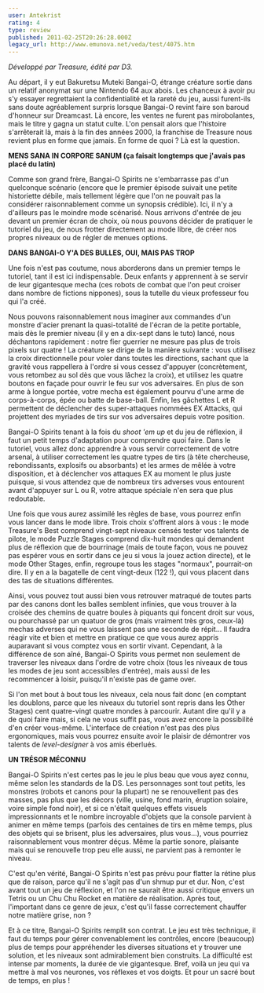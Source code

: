 ```yaml
---
user: Antekrist
rating: 4
type: review
published: 2011-02-25T20:26:28.000Z
legacy_url: http://www.emunova.net/veda/test/4075.htm
---
```

_Développé par Treasure, édité par D3\._  

  

Au départ, il y eut Bakuretsu Muteki Bangai-O, étrange créature sortie dans un relatif anonymat sur une Nintendo 64 aux abois. Les chanceux à avoir pu s'y essayer regrettaient la confidentialité et la rareté du jeu, aussi furent-ils sans doute agréablement surpris lorsque Bangai-O revint faire son baroud d'honneur sur Dreamcast. Là encore, les ventes ne furent pas mirobolantes, mais le titre y gagna un statut culte. L'on pensait alors que l'histoire s'arrêterait là, mais à la fin des années 2000, la franchise de Treasure nous revient plus en forme que jamais. En forme de quoi ? Là est la question.  

  

**MENS SANA IN CORPORE SANUM (ça faisait longtemps que j'avais pas placé du latin)**  

Comme son grand frère, Bangai-O Spirits ne s'embarrasse pas d'un quelconque scénario (encore que le premier épisode suivait une petite historiette débile, mais tellement légère que l'on ne pouvait pas la considérer raisonnablement comme un synopsis crédible). Ici, il n'y a d'ailleurs pas le moindre mode scénarisé. Nous arrivons d'entrée de jeu devant un premier écran de choix, où nous pouvons décider de pratiquer le tutoriel du jeu, de nous frotter directement au mode libre, de créer nos propres niveaux ou de régler de menues options.  

  

**DANS BANGAI-O Y'A DES BULLES, OUI, MAIS PAS TROP**  

Une fois n'est pas coutume, nous aborderons dans un premier temps le tutoriel, tant il est ici indispensable. Deux enfants y apprennent à se servir de leur gigantesque mecha (ces robots de combat que l'on peut croiser dans nombre de fictions nippones), sous la tutelle du vieux professeur fou qui l'a créé.  

Nous pouvons raisonnablement nous imaginer aux commandes d'un monstre d'acier prenant la quasi-totalité de l'écran de la petite portable, mais dès le premier niveau (il y en a dix-sept dans le tuto) lancé, nous déchantons rapidement : notre fier guerrier ne mesure pas plus de trois pixels sur quatre ! La créature se dirige de la manière suivante : vous utilisez la croix directionnelle pour voler dans toutes les directions, sachant que la gravité vous rappellera à l'ordre si vous cessez d'appuyer (concrètement, vous retombez au sol dès que vous lâchez la croix), et utilisez les quatre boutons en façade pour ouvrir le feu sur vos adversaires. En plus de son arme à longue portée, votre mecha est également pourvu d'une arme de corps-à-corps, épée ou batte de base-ball. Enfin, les gâchettes L et R permettent de déclencher des super-attaques nommées EX Attacks, qui projettent des myriades de tirs sur vos adversaires depuis votre position.  

Bangai-O Spirits tenant à la fois du _shoot 'em up_ et du jeu de réflexion, il faut un petit temps d'adaptation pour comprendre quoi faire. Dans le tutoriel, vous allez donc apprendre à vous servir correctement de votre arsenal, à utiliser correctement les quatre types de tirs (à tête chercheuse, rebondissants, explosifs ou absorbants) et les armes de mêlée à votre disposition, et à déclencher vos attaques EX au moment le plus juste puisque, si vous attendez que de nombreux tirs adverses vous entourent avant d'appuyer sur L ou R, votre attaque spéciale n'en sera que plus redoutable.  

Une fois que vous aurez assimilé les règles de base, vous pourrez enfin vous lancer dans le mode libre. Trois choix s'offrent alors à vous : le mode Treasure's Best comprend vingt-sept niveaux censés tester vos talents de pilote, le mode Puzzle Stages comprend dix-huit mondes qui demandent plus de réflexion que de bourrinage (mais de toute façon, vous ne pouvez pas espérer vous en sortir dans ce jeu si vous la jouez action directe), et le mode Other Stages, enfin, regroupe tous les stages "normaux", pourrait-on dire. Il y en a la bagatelle de cent vingt-deux (122 !), qui vous placent dans des tas de situations différentes.  

Ainsi, vous pouvez tout aussi bien vous retrouver matraqué de toutes parts par des canons dont les balles semblent infinies, que vous trouver à la croisée des chemins de quatre boules à piquants qui foncent droit sur vous, ou pourchassé par un quatuor de gros (mais vraiment très gros, ceux-là) mechas adverses qui ne vous laissent pas une seconde de répit... Il faudra réagir vite et bien et mettre en pratique ce que vous aurez appris auparavant si vous comptez vous en sortir vivant. Cependant, à la différence de son aîné, Bangai-O Spirits vous permet non seulement de traverser les niveaux dans l'ordre de votre choix (tous les niveaux de tous les modes de jeu sont accessibles d'entrée), mais aussi de les recommencer à loisir, puisqu'il n'existe pas de game over.  

Si l'on met bout à bout tous les niveaux, cela nous fait donc (en comptant les doublons, parce que les niveaux du tutoriel sont repris dans les Other Stages) cent quatre-vingt quatre mondes à parcourir. Autant dire qu'il y a de quoi faire mais, si cela ne vous suffit pas, vous avez encore la possibilité d'en créer vous-même. L'interface de création n'est pas des plus ergonomiques, mais vous pourrez ensuite avoir le plaisir de démontrer vos talents de _level-designer_ à vos amis éberlués.  

  

**UN TRÉSOR MÉCONNU**  

Bangai-O Spirits n'est certes pas le jeu le plus beau que vous ayez connu, même selon les standards de la DS. Les personnages sont tout petits, les monstres (robots et canons pour la plupart) ne se renouvellent pas des masses, pas plus que les décors (ville, usine, fond marin, éruption solaire, voire simple fond noir), et si ce n'était quelques effets visuels impressionnants et le nombre incroyable d'objets que la console parvient à animer en même temps (parfois des centaines de tirs en même temps, plus des objets qui se brisent, plus les adversaires, plus vous...), vous pourriez raisonnablement vous montrer déçus. Même la partie sonore, plaisante mais qui se renouvelle trop peu elle aussi, ne parvient pas à remonter le niveau.  

C'est qu'en vérité, Bangai-O Spirits n'est pas prévu pour flatter la rétine plus que de raison, parce qu'il ne s'agit pas d'un shmup pur et dur. Non, c'est avant tout un jeu de réflexion, et l'on ne saurait être aussi critique envers un Tetris ou un Chu Chu Rocket en matière de réalisation. Après tout, l'important dans ce genre de jeux, c'est qu'il fasse correctement chauffer notre matière grise, non ?  

Et à ce titre, Bangai-O Spirits remplit son contrat. Le jeu est très technique, il faut du temps pour gérer convenablement les contrôles, encore (beaucoup) plus de temps pour appréhender les diverses situations et y trouver une solution, et les niveaux sont admirablement bien construits. La difficulté est intense par moments, la durée de vie gigantesque. Bref, voilà un jeu qui va mettre à mal vos neurones, vos réflexes et vos doigts. Et pour un sacré bout de temps, en plus !
